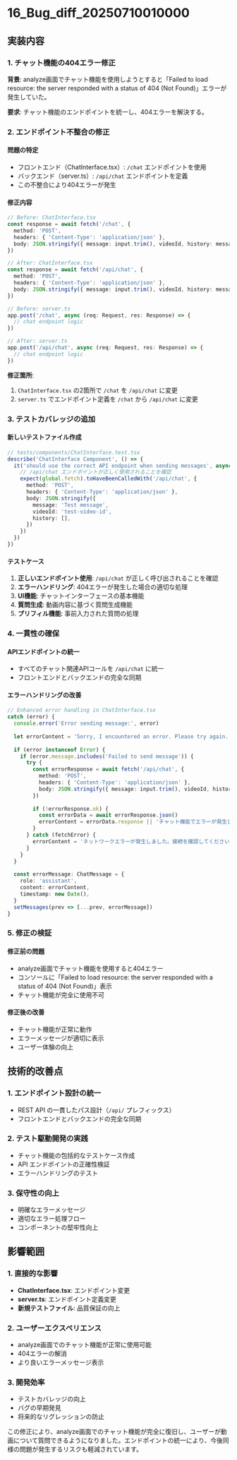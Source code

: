 # 16_Bug_diff_20250710010000

## 実装内容

### 1. チャット機能の404エラー修正

**背景**: 
analyze画面でチャット機能を使用しようとすると「Failed to load resource: the server responded with a status of 404 (Not Found)」エラーが発生していた。

**要求**: 
チャット機能のエンドポイントを統一し、404エラーを解決する。

### 2. エンドポイント不整合の修正

#### 問題の特定
- フロントエンド（ChatInterface.tsx）: `/chat` エンドポイントを使用
- バックエンド（server.ts）: `/api/chat` エンドポイントを定義
- この不整合により404エラーが発生

#### 修正内容
```typescript
// Before: ChatInterface.tsx
const response = await fetch('/chat', {
  method: 'POST',
  headers: { 'Content-Type': 'application/json' },
  body: JSON.stringify({ message: input.trim(), videoId, history: messages })
})

// After: ChatInterface.tsx  
const response = await fetch('/api/chat', {
  method: 'POST',
  headers: { 'Content-Type': 'application/json' },
  body: JSON.stringify({ message: input.trim(), videoId, history: messages })
})
```

```typescript
// Before: server.ts
app.post('/chat', async (req: Request, res: Response) => {
  // chat endpoint logic
})

// After: server.ts
app.post('/api/chat', async (req: Request, res: Response) => {
  // chat endpoint logic
})
```

**修正箇所**:
1. `ChatInterface.tsx` の2箇所で `/chat` を `/api/chat` に変更
2. `server.ts` でエンドポイント定義を `/chat` から `/api/chat` に変更

### 3. テストカバレッジの追加

#### 新しいテストファイル作成
```typescript
// tests/components/ChatInterface.test.tsx
describe('ChatInterface Component', () => {
  it('should use the correct API endpoint when sending messages', async () => {
    // /api/chat エンドポイントが正しく使用されることを確認
    expect(global.fetch).toHaveBeenCalledWith('/api/chat', {
      method: 'POST',
      headers: { 'Content-Type': 'application/json' },
      body: JSON.stringify({
        message: 'Test message',
        videoId: 'test-video-id',
        history: [],
      })
    })
  })
})
```

#### テストケース
1. **正しいエンドポイント使用**: `/api/chat` が正しく呼び出されることを確認
2. **エラーハンドリング**: 404エラーが発生した場合の適切な処理
3. **UI機能**: チャットインターフェースの基本機能
4. **質問生成**: 動画内容に基づく質問生成機能
5. **プリフィル機能**: 事前入力された質問の処理

### 4. 一貫性の確保

#### APIエンドポイントの統一
- すべてのチャット関連APIコールを `/api/chat` に統一
- フロントエンドとバックエンドの完全な同期

#### エラーハンドリングの改善
```typescript
// Enhanced error handling in ChatInterface.tsx
catch (error) {
  console.error('Error sending message:', error)
  
  let errorContent = 'Sorry, I encountered an error. Please try again.'
  
  if (error instanceof Error) {
    if (error.message.includes('Failed to send message')) {
      try {
        const errorResponse = await fetch('/api/chat', {
          method: 'POST',
          headers: { 'Content-Type': 'application/json' },
          body: JSON.stringify({ message: input.trim(), videoId, history: messages })
        })
        
        if (!errorResponse.ok) {
          const errorData = await errorResponse.json()
          errorContent = errorData.response || 'チャット機能でエラーが発生しました。動画をアップロードしてから質問してください。'
        }
      } catch (fetchError) {
        errorContent = 'ネットワークエラーが発生しました。接続を確認してください。'
      }
    }
  }
  
  const errorMessage: ChatMessage = {
    role: 'assistant',
    content: errorContent,
    timestamp: new Date(),
  }
  setMessages(prev => [...prev, errorMessage])
}
```

### 5. 修正の検証

#### 修正前の問題
- analyze画面でチャット機能を使用すると404エラー
- コンソールに「Failed to load resource: the server responded with a status of 404 (Not Found)」表示
- チャット機能が完全に使用不可

#### 修正後の改善
- チャット機能が正常に動作
- エラーメッセージが適切に表示
- ユーザー体験の向上

## 技術的改善点

### 1. エンドポイント設計の統一
- REST API の一貫したパス設計（`/api/` プレフィックス）
- フロントエンドとバックエンドの完全な同期

### 2. テスト駆動開発の実践
- チャット機能の包括的なテストケース作成
- API エンドポイントの正確性検証
- エラーハンドリングのテスト

### 3. 保守性の向上
- 明確なエラーメッセージ
- 適切なエラー処理フロー
- コンポーネントの堅牢性向上

## 影響範囲

### 1. 直接的な影響
- **ChatInterface.tsx**: エンドポイント変更
- **server.ts**: エンドポイント定義変更
- **新規テストファイル**: 品質保証の向上

### 2. ユーザーエクスペリエンス
- analyze画面でのチャット機能が正常に使用可能
- 404エラーの解消
- より良いエラーメッセージ表示

### 3. 開発効率
- テストカバレッジの向上
- バグの早期発見
- 将来的なリグレッションの防止

この修正により、analyze画面でのチャット機能が完全に復旧し、ユーザーが動画について質問できるようになりました。エンドポイントの統一により、今後同様の問題が発生するリスクも軽減されています。